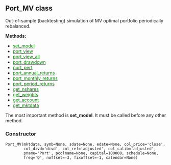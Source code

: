 ## Port_MV class


Out-of-sample (backtesting) simulation of MV optimal portfolio periodically
rebalanced.


**Methods:**

* [<span style="color:green">set_model</span>](MV_Port_set_model)
* [<span style="color:green">port_view</span>](MV_Port_port_view)
* [<span style="color:green">port_view_all</span>](MV_Port_port_view_all)
* [<span style="color:green">port_drawdown</span>](MV_Port_port_drawdown)
* [<span style="color:green">port_perf</span>](MV_Port_port_perf)
* [<span style="color:green">port_annual_returns</span>](MV_Port_port_annual_returns)
* [<span style="color:green">port_monthly_returns</span>](MV_Port_port_monthly_returns)
* [<span style="color:green">port_period_returns</span>](MV_Port_port_period_returns)
* [<span style="color:green">get_nshares</span>](MV_Port_get_nshares)
* [<span style="color:green">get_weights</span>](MV_Port_get_weights)
* [<span style="color:green">get_account</span>](MV_Port_get_account)
* [<span style="color:green">get_mktdata</span>](MV_Port_get_mktdata)


The most important method is **set_model**. It must be called before any
other method.

### Constructor

```
Port_MV(mktdata, symb=None, sdate=None, edate=None, col_price='close',
        col_divd='divd', col_ref='adjusted', col_calib='adjusted',
        pname='Port', pcolname=None, capital=100000, schedule=None,
        freq='Q', noffset=-3, fixoffset=-1, calendar=None)
```
